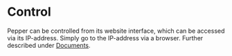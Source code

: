 # Control
Pepper can be controlled from its website interface, which can be accessed via its IP-address. Simply go to the IP-address via a browser. Further described under [Documents](https://github.com/D7017E/Documentation/blob/main/Pepper_controller.md).